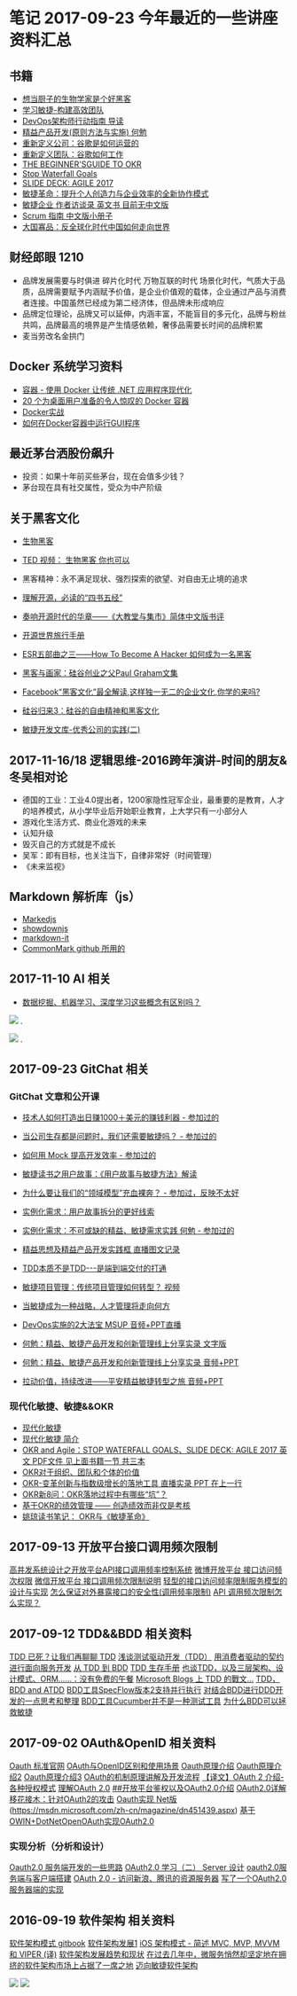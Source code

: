 # 笔记 2017-09-23 今年最近的一些讲座资料汇总

## 书籍
 - [想当厨子的生物学家是个好黑客](https://book.douban.com/subject/20647000/)
 - [学习敏捷-构建高效团队](https://book.douban.com/subject/26979886/)
 - [DevOps架构师行动指南 导读](https://mp.weixin.qq.com/s?__biz=MjM5NjQ4MzI5MA==&mid=2650585290&idx=1&sn=7506625425f9cc18fe1c6dcfddb7c0d0&chksm=bee0817f89970869dfbd7caa45aa6aaef3a73d84f10544ee96045c8a188b7d63088724ecd7cc&mpshare=1&scene=1&srcid=09265joh2Aq8YF6EREhZ4oNo&pass_ticket=88Ll6icYrFUsbphRjUMjDIvw9oQjDVYn1vW3ZiKDbjx7cbF3GKS3HzzlP5%2B1NG7l#rd)
 - [精益产品开发(原则方法与实施) 何勉](https://book.douban.com/subject/27116921/)
 - [重新定义公司：谷歌是如何运营的](https://book.douban.com/subject/26582822/)
 - [重新定义团队：谷歌如何工作](https://book.douban.com/subject/26608585/)
 - [THE BEGINNER'SGUIDE TO OKR](https://d335luupugsy2.cloudfront.net/cms/files/15929/1503544534The_Beginners_Guide_to_OKR.pdf)
 - [Stop Waterfall Goals](https://d335luupugsy2.cloudfront.net/cms%2Ffiles%2F15929%2F1503535764Life_is_too_short_for_waterfall_goals.pdf)
 - [SLIDE DECK: AGILE 2017](https://d335luupugsy2.cloudfront.net/cms/files/15929/1502387731FelipeCastro_Agile2017_Download.pdf)
 - [敏捷革命：提升个人创造力与企业效率的全新协作模式](https://book.douban.com/subject/27008697/)
 - [敏捷企业 作者访谈录 英文书 目前无中文版](http://www.infoq.com/cn/articles/book-review-agile-enterprise?utm_campaign=rightbar_v2&utm_source=infoq&utm_medium=articles_link&utm_content=link_text)
 - [Scrum 指南 中文版小册子](http://www.scrumguides.org/docs/scrumguide/v2016/2016-Scrum-Guide-Chinese-Simplified.pdf#zoom=100)
- [大国寡品：反全球化时代中国如何走向世界](https://item.m.jd.com/product/21383339781.html?sid=212cf5f8c1d79c91e6197a41d08982b8)

## 财经郎眼 1210
- 品牌发展需要与时俱进
碎片化时代 万物互联的时代 场景化时代，气质大于品质，品牌需要赋予内涵赋予价值，是企业价值观的载体，企业通过产品与消费者连接。中国虽然已经成为第二经济体，但品牌未形成响应
- 品牌定位理论，品牌又可以延伸，内涵丰富，不能盲目的多元化，品牌与粉丝共鸣，品牌最高的境界是产生情感依赖，奢侈品需要长时间的品牌积累
- 麦当劳改名金拱门

## Docker 系统学习资料

- [容器 - 使用 Docker 让传统 .NET 应用程序现代化](https://msdn.microsoft.com/magazine/mt797650)
- [20 个为桌面用户准备的令人惊叹的 Docker 容器 ](https://goreliu.github.io/yi-20-ge-wei-zhuo-mian-yong-hu-zhun-bei-de-ling-ren-liang-tan-de-docker-rong-qi.html)
- [Docker实战](http://programmer.zhujunwu.cn/article/23453)
- [如何在Docker容器中运行GUI程序](https://linux.cn/article-5304-1.html)

## 最近茅台洒股份飙升
- 投资：如果十年前买些茅台，现在会值多少钱？
- 茅台现在具有社交属性，受众为中产阶级

## 关于黑客文化
 - [生物黑客](http://biohackingbook.com/complimentary-sleep-chapter/)
 - [TED 视频： 生物黑客 你也可以](https://www.ted.com/talks/ellen_jorgensen_biohacking_you_can_do_it_too/transcript?language=zh-cn)

 - 黑客精神：永不满足现状、强烈探索的欲望、对自由无止境的追求
 - [理解开源，必读的“四书五经”](https://linux.cn/article-3014-1.html)
 - [奏响开源时代的华章——《大教堂与集市》简体中文版书评](https://linux.cn/article-3255-1.html?pr)

 - [开源世界旅行手册](https://i.linuxtoy.org/docs/guide/)
 - [ESR五部曲之三——How To Become A Hacker 如何成为一名黑客](http://blog.csdn.net/hymalaya/article/details/906059)
 - [黑客与画家：硅谷创业之父Paul Graham文集](http://www.ituring.com.cn/book/39)
 - [Facebook“黑客文化”最全解读,这样独一无二的企业文化,你学的来吗?](http://www.sohu.com/a/142933344_165191)
 - [硅谷归来3：硅谷的自由精神和黑客文化](https://www.huxiu.com/article/100508/1.html)
 - [敏捷开发文库-优秀公司的实践(二)](https://wenku.baidu.com/view/0fdd5e186edb6f1aff001ffc.html)
 
## 2017-11-16/18 逻辑思维-2016跨年演讲-时间的朋友&冬吴相对论

 - 德国的工业：工业4.0提出者，1200家隐性冠军企业，最重要的是教育，人才的培养模式，从小学毕业后开始职业教育，上大学只有一小部分人
 - 游戏化生活方式、商业化游戏的未来
 - 认知升级
 - 毁灭自己的方式就是不成长
 - 吴军：即有目标，也关注当下，自律非常好（时间管理）
 - 《未来监视》

## Markdown 解析库（js）
- [Markedjs](https://github.com/chjj/marked)
- [showdownjs](https://github.com/showdownjs/showdown)
- [markdown-it](https://github.com/markdown-it/markdown-it)
- [CommonMark github 所用的](https://github.com/commonmark/CommonMark)
## 2017-11-10 AI 相关

- [数据挖掘、机器学习、深度学习这些概念有区别吗？](https://www.zhihu.com/question/30557267)

![](https://pic2.zhimg.com/50/v2-57707c163e84450acb73bdb53ba30955_hd.jpg) .

![](https://pic3.zhimg.com/50/v2-28654ec3e787c5132b0e6649068caf96_hd.jpg) .
 
## 2017-09-23 GitChat 相关 

### GitChat 文章和公开课

 - [技术人如何打造出日赚1000＋美元的赚钱利器 - 参加过的](http://gitbook.cn/books/59134415036c8f06d12d6adb/index.html)
 - [当公司生存都是问题时，我们还需要敏捷吗？ - 参加过的](http://gitbook.cn/books/591065859297477952f7ee2f/index.html)
 - [如何用 Mock 提高开发效率 - 参加过的](http://gitbook.cn/books/59127b879a885c211413d40d/index.html)
 - [敏捷读书之用户故事：《用户故事与敏捷方法》解读](http://gitbook.cn/books/591eb0d56ce9f22936e1e733/index.html)
 - [为什么要让我们的“领域模型”充血裸奔？ - 参加过，反映不太好](http://gitbook.cn/books/594625ea6c4c943b3adde208/index.html)
 - [实例化需求：用户故事拆分的更好线索](http://gitbook.cn/books/59520a0499ad05267b794203/index.html)
 - [实例化需求：不可或缺的精益、敏捷需求实践 何勉 - 参加过的](http://gitbook.cn/books/59b8d594dc705a36d3cae705/index.html)
 - [精益思想及精益产品开发实践框 直播图文记录](https://mp.weixin.qq.com/s?__biz=MzI0NDQyNzczMg==&mid=2247484617&idx=1&sn=d25030e7517cca58c1fe910e23051e24&chksm=e95cba72de2b3364497bf9ca1acf8bc598b418e896b5d9ac9b436ef95cddee39862ab145db11&mpshare=1&scene=1&srcid=0824UDssT92r3QBN3azn7S6k&pass_ticket=88Ll6icYrFUsbphRjUMjDIvw9oQjDVYn1vW3ZiKDbjx7cbF3GKS3HzzlP5%2B1NG7l#rd)
 - [TDD本质不是TDD---是端到端交付的打通](https://mp.weixin.qq.com/s?__biz=MzAxOTU1OTc2NQ==&mid=2650527573&idx=1&sn=4da3042025decf23f8189f93eff5e91e&chksm=83ca536fb4bdda794f4f410fd58ccdff6e74d908584882b21d8edae853fc09314dc3254ea73b&mpshare=1&scene=1&srcid=0915J9vIE6Vt1aJ4n29idY2Q&pass_ticket=88Ll6icYrFUsbphRjUMjDIvw9oQjDVYn1vW3ZiKDbjx7cbF3GKS3HzzlP5%2B1NG7l#rd)
 - [敏捷项目管理：传统项目管理如何转型？ 视频](http://meia.me/course/169273?from=groupmessage&isappinstalled=0)
 - [当敏捷成为一种战略，人才管理将走向何方](https://mp.weixin.qq.com/s?__biz=MjM5NzY4MzQyMQ==&mid=2650080798&idx=2&sn=fb02372f9cce177d2126a43002a3e714&chksm=bed7efac89a066ba6caa66d3f7abbd75af8c35be499f38aac44d3c1a15b3e5664c2fb92d3aa1&mpshare=1&scene=1&srcid=0808BG02tfZFmiBF94UWlRHK&pass_ticket=88Ll6icYrFUsbphRjUMjDIvw9oQjDVYn1vW3ZiKDbjx7cbF3GKS3HzzlP5%2B1NG7l#rd)
 
 - [DevOps实施的2大法宝 MSUP 音频+PPT直播](https://m.qlchat.com/topic/details?topicId=1930000008301100&pro_cl=link&from=groupmessage&loginType=qrCode&authDataKey=2000000013549663)
 - [何勉：精益、敏捷产品开发和创新管理线上分享实录 文字版](https://mp.weixin.qq.com/s?__biz=MjM5NzAyNDUwOQ==&mid=2649246055&idx=1&sn=7dc2ca9de8c6089584f162dddff64601&chksm=befcaef5898b27e310cf579cef0785b618f5fd950b685b3dfbef3452d3fa6eb0f73b1bf76a33&mpshare=1&scene=1&srcid=0908UoC0uR93LmhtVQawB7Im&pass_ticket=88Ll6icYrFUsbphRjUMjDIvw9oQjDVYn1vW3ZiKDbjx7cbF3GKS3HzzlP5%2B1NG7l#rd)
 - [何勉：精益、敏捷产品开发和创新管理线上分享实录 音频+PPT](https://m.qlchat.com/topic/290000438017580.htm?preview=Y&intoPreview=Y&topicId=290000438017580&pro_cl=link)
 - [拉动价值，持续改进——平安精益敏捷转型之旅 音频+PPT](https://m.qlchat.com/topic/details?topicId=1920000010266508)
 
### 现代化敏捷、敏捷&&OKR
 - [现代化敏捷](https://www.testwo.com/article/821) 
 - [现代化敏捷 简介](http://www.infoq.com/cn/articles/modern-agile-intro/)
 - [OKR and Agile：STOP WATERFALL GOALS、SLIDE DECK: AGILE 2017 英文 PDF文件 见上面书籍一节 共三本](http://felipecastro.com/en/okr-tools/#CATEG2)
 - [OKR对于组织、团队和个体的价值](http://pan.baidu.com/s/1c2CQxuK)
 - [OKR-变革创新与指数级增长的落地工具 直播实录 PPT 在上一行](https://m.qlchat.com/topic/details?topicId=2000000017226168)
 - [OKR新8问：OKR落地过程中有哪些“坑”？](https://mp.weixin.qq.com/s?__biz=MzAxNTc3OTg2Nw==&mid=2651475851&idx=1&sn=0d6da498c415a8ff2275f0de38ff0f2a&chksm=80003effb777b7e9aac00ee6ccba25b33572fd51a380f90dd04c6aaecab4fcbea89e5e1f775d&mpshare=1&scene=1&srcid=0928Pz0kEdlkcYmAi36Qd7Dp&pass_ticket=phpV3MHMTFaJxUc2rEQ7yP%2FFydZnMmurxPReTCytDDHf2X68pCx5Qi49gX689z8A#rd)
 - [基于OKR的绩效管理 —— 创造绩效而非仅是考核](https://mp.weixin.qq.com/s?__biz=MzAxNTc3OTg2Nw==&mid=2651475976&idx=1&sn=e26d58063bdb3d5d8d53963b15daa484&chksm=8000217cb777a86af87224bafaa8b84fc4423f7f8e5863f27bdec58584ee865c27c7273ae66e&mpshare=1&scene=24&srcid=0916bZMo4FAhhqutBJTtNm73&pass_ticket=phpV3MHMTFaJxUc2rEQ7yP%2FFydZnMmurxPReTCytDDHf2X68pCx5Qi49gX689z8A#rd)
 - [姚琼读书笔记： OKR与《敏捷革命》](http://blog.sina.com.cn/s/blog_140d018570102x3ju.html)


## 2017-09-13 开放平台接口调用频次限制
[高并发系统设计之开放平台API接口调用频率控制系统](http://blog.csdn.net/joeyon1985/article/details/47084083)
[微博开放平台 接口访问频次权限](http://open.weibo.com/wiki/Rate-limiting)
[微信开放平台 接口调用频次限制说明](https://mp.weixin.qq.com/wiki?t=resource/res_main&id=mp1433744592)
[轻型的接口访问频率限制服务模型的设计与实现](http://www.cnblogs.com/jimcsharp/p/5534840.html)
[怎么保证对外暴露接口的安全性(调用频率限制)](https://segmentfault.com/q/1010000002938194)
[API 调用频次限制怎么实现？](https://www.v2ex.com/t/124433)

## 2017-09-12 TDD&&BDD 相关资料
[TDD 已死？让我们再聊聊 TDD](http://blog.jobbole.com/110560/)
[浅谈测试驱动开发（TDD）](https://www.ibm.com/developerworks/cn/linux/l-tdd/)
[用消费者驱动的契约进行面向服务开发](http://www.infoq.com/cn/articles/consumer-driven-contracts)
[从 TDD 到 BDD](http://www.tuicool.com/articles/MBfaInr)
[TDD 生存手册](http://www.tuicool.com/articles/MBfaInr)
[也谈TDD，以及三层架构、设计模式、ORM……：没有免费的午餐](http://www.tuicool.com/articles/aAFnyy6)
[Microsoft Blogs 上 TDD 的戰文...](http://www.tuicool.com/articles/IVRJ7zM)
[TDD，BDD and ATDD](http://www.tuicool.com/articles/QNZfqiV)
[BDD工具SpecFlow版本2支持并行执行](http://www.tuicool.com/articles/J3MFJv)
[对结合BDD进行DDD开发的一点思考和整理](http://www.tuicool.com/articles/yYZB3m7)
[BDD工具Cucumber并不是一种测试工具](http://www.tuicool.com/articles/JJ7VRjR)
[为什么BDD可以拯救敏捷](http://www.tuicool.com/articles/iYjUvum)

## 2017-09-02 OAuth&OpenID 相关资料
[Oauth 标准官网](https://oauth.net/2/)
[OAuth与OpenID区别和使用场景](https://www.zhihu.com/question/19628327)
[Oauth原理介绍](https://www.biaodianfu.com/learn-oauth.html)
[Oauth原理介绍2](http://www.jianshu.com/p/976e8aba49a0?utm_source=tuicool&utm_medium=referral)
[Oauth原理介绍3](http://www.tuicool.com/articles/QviMR3N)
[OAuth的机制原理讲解及开发流程](http://www.jianshu.com/p/bd9e7962bba3)
[【译文】OAuth 2 介绍-各种授权模式](http://www.jianshu.com/p/5978e727dbc0)
[理解OAuth 2.0](http://www.ruanyifeng.com/blog/2014/05/oauth_2_0.html)
[##开放平台鉴权以及OAuth2.0介绍](https://my.oschina.net/Barudisshu/blog/291962)
[OAuth2.0详解](http://www.cnblogs.com/shijingjing07/p/5853770.html)
[移花接木：针对OAuth2的攻击](http://www.tuicool.com/articles/UVRF3yV)
[Oauth实现 Net版](https://github.com/IdentityServer/IdentityServer3)(https://msdn.microsoft.com/zh-cn/magazine/dn451439.aspx)
[基于OWIN+DotNetOpenOAuth实现OAuth2.0](http://www.cnblogs.com/dannyH/p/4170498.html)

### 实现分析（分析和设计）
[Oauth2.0 服务端开发的一些思路](https://zhuanlan.zhihu.com/p/21807506)
[OAuth2.0 学习（二） Server 设计](http://blog.csdn.net/passwordport/article/details/19557807)
[oauth2.0服务端与客户端搭建](http://www.cnblogs.com/doubilaile/p/5066916.html)
[OAuth 2.0 - 访问新浪、腾讯的资源服务器](http://www.cnblogs.com/highend/archive/2012/07/10/oauth2_access_sina_and_tencent_resource_server.html)
[写了一个OAuth2.0服务器端的实现](http://blog.sina.com.cn/s/blog_7de05c0501017k1d.html)

## 2016-09-19 软件架构 相关资料
[软件架构模式 gitbook](https://www.gitbook.com/book/bboyfeiyu/software-architecture-patterns/details)
[软件架构发展1](http://www.it610.com/article/3555337.htm)
[iOS 架构模式 - 简述 MVC, MVP, MVVM 和 VIPER (译)](https://blog.coding.net/blog/ios-architecture-patterns)
[软件架构发展趋势和现状](http://www.wtoutiao.com/p/1e4yfmd.html)
[在过去几年中，微服务悄然却坚定地在拥挤的软件架构市场上占据了一席之地](http://www.tuicool.com/articles/ZfMnErb)
[迈向敏捷软件架构](http://www.tuicool.com/articles/zEB3um)


![](http://images.cnblogs.com/cnblogs_com/gaojing/tt.jpg)
![](http://images.cnblogs.com/cnblogs_com/gaojing/tt.jpg)
